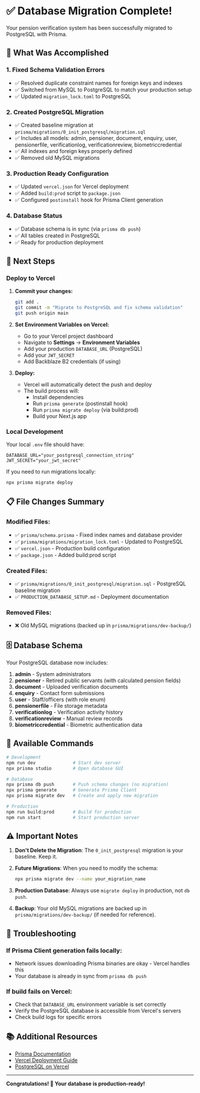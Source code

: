 # ✅ Database Migration Complete!

Your pension verification system has been successfully migrated to PostgreSQL with Prisma.

## 🎉 What Was Accomplished

### 1. **Fixed Schema Validation Errors**
   - ✅ Resolved duplicate constraint names for foreign keys and indexes
   - ✅ Switched from MySQL to PostgreSQL to match your production setup
   - ✅ Updated `migration_lock.toml` to PostgreSQL

### 2. **Created PostgreSQL Migration**
   - ✅ Created baseline migration at `prisma/migrations/0_init_postgresql/migration.sql`
   - ✅ Includes all models: admin, pensioner, document, enquiry, user, pensionerfile, verificationlog, verificationreview, biometriccredential
   - ✅ All indexes and foreign keys properly defined
   - ✅ Removed old MySQL migrations

### 3. **Production Ready Configuration**
   - ✅ Updated `vercel.json` for Vercel deployment
   - ✅ Added `build:prod` script to `package.json`
   - ✅ Configured `postinstall` hook for Prisma Client generation

### 4. **Database Status**
   - ✅ Database schema is in sync (via `prisma db push`)
   - ✅ All tables created in PostgreSQL
   - ✅ Ready for production deployment

## 🚀 Next Steps

### Deploy to Vercel

1. **Commit your changes:**
   ```bash
   git add .
   git commit -m "Migrate to PostgreSQL and fix schema validation"
   git push origin main
   ```

2. **Set Environment Variables on Vercel:**
   - Go to your Vercel project dashboard
   - Navigate to **Settings** → **Environment Variables**
   - Add your production `DATABASE_URL` (PostgreSQL)
   - Add your `JWT_SECRET`
   - Add Backblaze B2 credentials (if using)

3. **Deploy:**
   - Vercel will automatically detect the push and deploy
   - The build process will:
     - Install dependencies
     - Run `prisma generate` (postinstall hook)
     - Run `prisma migrate deploy` (via build:prod)
     - Build your Next.js app

### Local Development

Your local `.env` file should have:
```env
DATABASE_URL="your_postgresql_connection_string"
JWT_SECRET="your_jwt_secret"
```

If you need to run migrations locally:
```bash
npx prisma migrate deploy
```

## 📋 File Changes Summary

### Modified Files:
- ✅ `prisma/schema.prisma` - Fixed index names and database provider
- ✅ `prisma/migrations/migration_lock.toml` - Updated to PostgreSQL
- ✅ `vercel.json` - Production build configuration
- ✅ `package.json` - Added build:prod script

### Created Files:
- ✅ `prisma/migrations/0_init_postgresql/migration.sql` - PostgreSQL baseline migration
- ✅ `PRODUCTION_DATABASE_SETUP.md` - Deployment documentation

### Removed Files:
- ❌ Old MySQL migrations (backed up in `prisma/migrations/dev-backup/`)

## 🗄️ Database Schema

Your PostgreSQL database now includes:

1. **admin** - System administrators
2. **pensioner** - Retired public servants (with calculated pension fields)
3. **document** - Uploaded verification documents
4. **enquiry** - Contact form submissions
5. **user** - Staff/officers (with role enum)
6. **pensionerfile** - File storage metadata
7. **verificationlog** - Verification activity history
8. **verificationreview** - Manual review records
9. **biometriccredential** - Biometric authentication data

## 🔧 Available Commands

```bash
# Development
npm run dev              # Start dev server
npx prisma studio        # Open database GUI

# Database
npx prisma db push       # Push schema changes (no migration)
npx prisma generate      # Generate Prisma Client
npx prisma migrate dev   # Create and apply new migration

# Production
npm run build:prod       # Build for production
npm run start            # Start production server
```

## ⚠️ Important Notes

1. **Don't Delete the Migration**: The `0_init_postgresql` migration is your baseline. Keep it.

2. **Future Migrations**: When you need to modify the schema:
   ```bash
   npx prisma migrate dev --name your_migration_name
   ```

3. **Production Database**: Always use `migrate deploy` in production, not `db push`.

4. **Backup**: Your old MySQL migrations are backed up in `prisma/migrations/dev-backup/` (if needed for reference).

## 🐛 Troubleshooting

### If Prisma Client generation fails locally:
- Network issues downloading Prisma binaries are okay - Vercel handles this
- Your database is already in sync from `prisma db push`

### If build fails on Vercel:
- Check that `DATABASE_URL` environment variable is set correctly
- Verify the PostgreSQL database is accessible from Vercel's servers
- Check build logs for specific errors

## 📚 Additional Resources

- [Prisma Documentation](https://www.prisma.io/docs)
- [Vercel Deployment Guide](https://vercel.com/docs)
- [PostgreSQL on Vercel](https://vercel.com/docs/storage/vercel-postgres)

---

**Congratulations! 🎉 Your database is production-ready!**

